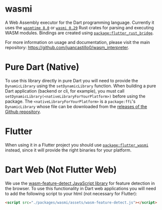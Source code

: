 # wasmi

A Web Assembly executor for the Dart programming language. Currently it uses the [`wasmtime 8.0`](https://github.com/bytecodealliance/wasmtime) or [`wasmi 0.29`](https://github.com/paritytech/wasmi) Rust crates for parsing and executing WASM modules. Bindings are created using [`package:flutter_rust_bridge`](https://github.com/fzyzcjy/flutter_rust_bridge).

For more information on usage and documentation, please visit the main repository: https://github.com/juancastillo0/wasm_interpreter.

# Pure Dart (Native)

To use this library directly in pure Dart you will need to provide the `DynamicLibrary` using the `setDynamicLibrary` function. When building a pure Dart application (backend or cli, for example), you must call `setDynamicLibrary(<nativeLibraryForYourPlatform>)` before using the package. The `<nativeLibraryForYourPlatform>` is a `package:ffi`'s `DynamicLibrary` whose file can be downloaded from the [releases of the Github repository](https://github.com/juancastillo0/wasm_interpreter/releases/).

# Flutter

When using it in a Flutter project you should use [`package:flutter_wasmi`](https://pub.dev/packages/flutter_wasmi) instead, since it will provide the right binaries for your platform.

# Dart Web (Not Flutter Web)

We use the [wasm-feature-detect JavaScript library](https://github.com/GoogleChromeLabs/wasm-feature-detect) for feature detection in the browser. To use this functionality in Dart web applications you will need to add the following script to your html (not necessary for Flutter):

```html
<script src="./packages/wasmi/assets/wasm-feature-detect.js"></script>
```


